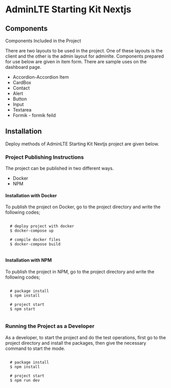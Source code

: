 # AdminLTE Starting Kit Nextjs

## Components

Components Included in the Project

There are two layouts to be used in the project. One of these layouts is the client and the other is the admin layout for adminlte. Components prepared for use below are given in item form. There are sample uses on the dashboard page.

* Accordion-Accordion Item
* CardBox
* Contact
* Alert
* Button
* Input
* Textarea
* Formik - formik feild

## Installation

Deploy methods of AdminLTE Starting Kit Nextjs project are given below.

### Project Publishing Instructions
The project can be published in two different ways.
* Docker
* NPM

#### Installation with Docker
To publish the project on Docker, go to the project directory and write the following codes;

```

  # deploy project with docker
  $ docker-compose up

  # compile docker files
  $ docker-compose build
  
```

#### Installation with NPM
To publish the project in NPM, go to the project directory and write the following codes;

```

  # package install
  $ npm install

  # project start
  $ npm start
  
```

### Running the Project as a Developer
As a developer, to start the project and do the test operations, first go to the project directory and install the packages, then give the necessary command to start the mode.

```

  # package install
  $ npm install

  # project start
  $ npm run dev
  
```
